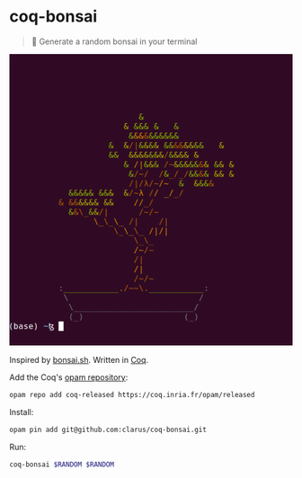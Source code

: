 # coq-bonsai
> 🌳 Generate a random bonsai in your terminal

![screenshot](https://raw.githubusercontent.com/clarus/coq-bonsai/master/screenshot.png)

Inspired by [bonsai.sh](https://gitlab.com/jallbrit/bonsai.sh). Written in [Coq](https://coq.inria.fr/).

Add the Coq's [opam repository](https://github.com/coq/opam-coq-archive):
```sh
opam repo add coq-released https://coq.inria.fr/opam/released
```

Install:
```sh
opam pin add git@github.com:clarus/coq-bonsai.git
```

Run:
```sh
coq-bonsai $RANDOM $RANDOM
```
